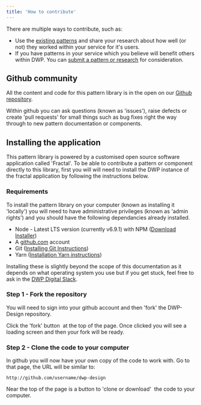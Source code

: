 ```yaml
---
title: 'How to contribute'
---
```


<p>There are multiple ways to contribute, such as:</p>

<ul>
	<li>
		Use the <a href="/docs/design-patterns">existing patterns</a> and share your research about 
		how well (or not) they worked within your service for it's users.
	</li>
	<li>
		If you have patterns in your service which you believe will benefit others 
		within DWP. You can <a href="/docs/about/submit">submit a pattern or research</a> for 
		consideration.
	</li>
</ul>

<h2 id="github-community">Github community</h2>

<p>All the content and code for this pattern library is in the open on our <a href="https://github.com/paulmsmith/dwp-design">Github repository</a>.</p>

<p>Within github you can ask questions (known as 'issues'), raise defects or create 'pull requests' for small things such as bug fixes right the way through to new pattern documentation or components.</p>

<h2 id="installation">Installing the application</h2>

This pattern library is powered by a customised open source software application called 'Fractal'. To be able to contribute a pattern or component directly to this library, first you will will need to install the DWP instance of the fractal application by following the instructions below.

<h3 id="installation-requirements">Requirements</h3>

<p>To install the pattern library on your computer (known as installing it 'locally') you will need to have administrative privileges (known as 'admin rights') and you should have the following dependancies already installed.</p>

<ul>
	<li>Node - Latest LTS version (currently v6.9.1) with NPM (<a href="https://nodejs.org/en/download/">Download Installer</a>)</li>
	<li>A <a href="http://github.com">github.com</a> account</li>
	<li>Git (<a href="https://git-scm.com/book/en/v2/Getting-Started-Installing-Git">Installing Git Instructions</a>)</li>
	<li>Yarn (<a href="https://yarnpkg.com/en/docs/install">Installation Yarn instructions</a>)</li>
</ul>

<p>Installing these is slightly beyond the scope of this documentation as it depends on what operating system you use but if you get stuck, feel free to ask in the <a href="http://dwpdigital.slack.com">DWP Digital Slack</a>.</p>

<h3 id="installation-step-1">Step 1 - Fork the repository</h3>

<p>You will need to sign into your github account and then 'fork' the DWP-Design repository.</p>

<p>Click the 'fork' button <img src="/images/content/about/install/fork.png" alt="" class="dib dib--vam"> at the top of the page. Once clicked you will see a loading screen and then your fork will be ready.</p>

<h3 id="installation-step-2">Step 2 - Clone the code to your computer</h3>

<p>In github you will now have your own copy of the code to work with. Go to that page, the URL will be similar to:</p>

`http://github.com/username/dwp-design` 

<p>Near the top of the page is a button to 'clone or download' <img src="/images/content/about/install/clone.png" alt="" class="dib dib--vam"> the code to your computer.</p>
